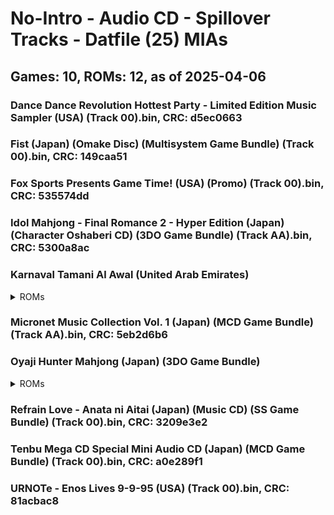 # No-Intro - Audio CD - Spillover Tracks - Datfile (25) MIAs
## Games: 10, ROMs: 12, as of 2025-04-06

### Dance Dance Revolution Hottest Party - Limited Edition Music Sampler (USA) (Track 00).bin, CRC: d5ec0663
### Fist (Japan) (Omake Disc) (Multisystem Game Bundle) (Track 00).bin, CRC: 149caa51
### Fox Sports Presents Game Time! (USA) (Promo) (Track 00).bin, CRC: 535574dd
### Idol Mahjong - Final Romance 2 - Hyper Edition (Japan) (Character Oshaberi CD) (3DO Game Bundle) (Track AA).bin, CRC: 5300a8ac
### Karnaval Tamani Al Awal (United Arab Emirates)
<details>
<summary>ROMs</summary>

- Karnaval Tamani Al Awal (United Arab Emirates) (Track 00).bin, CRC: 2bfaf839
- Karnaval Tamani Al Awal (United Arab Emirates) (Track AA).bin, CRC: 20f5820e
</details>

### Micronet Music Collection Vol. 1 (Japan) (MCD Game Bundle) (Track AA).bin, CRC: 5eb2d6b6
### Oyaji Hunter Mahjong (Japan) (3DO Game Bundle)
<details>
<summary>ROMs</summary>

- Oyaji Hunter Mahjong (Japan) (3DO Game Bundle) (Track 00).bin, CRC: 34173ffb
- Oyaji Hunter Mahjong (Japan) (3DO Game Bundle) (Track AA).bin, CRC: b4e470a3
</details>

### Refrain Love - Anata ni Aitai (Japan) (Music CD) (SS Game Bundle) (Track 00).bin, CRC: 3209e3e2
### Tenbu Mega CD Special Mini Audio CD (Japan) (MCD Game Bundle) (Track 00).bin, CRC: a0e289f1
### URNOTe - Enos Lives 9-9-95 (USA) (Track 00).bin, CRC: 81acbac8
